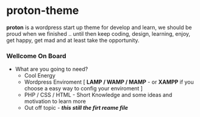 # proton-theme
**proton** is a wordpress start up theme for develop and learn, we should be proud when we finished .. until then keep coding, design, learning, enjoy, get happy, get mad and at least take the opportunity.

### Wellcome On Board

  - What are you going to need?
    - Cool Energy 
    - Wordpress Enviroment [ **LAMP / WAMP / MAMP** - or **XAMPP** if you choose a easy way to config your enviroment ]
    - PHP / CSS / HTML - Short Knowledge and some ideas and motivation to learn more
    - Out off topic - ***this still the firt reame file***

    
